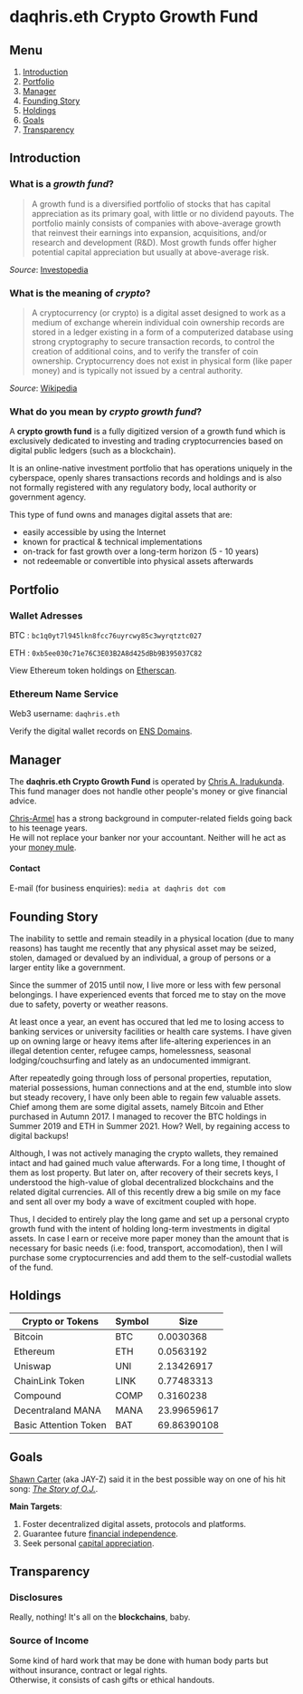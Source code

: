 # daqhris.eth Crypto Growth Fund  

## Menu  

1. [Introduction](https://daqhris.com/crypto-growth-fund/#introduction)  
2. [Portfolio](https://daqhris.com/crypto-growth-fund/#portfolio)  
3. [Manager](https://daqhris.com/crypto-growth-fund/#manager)  
4. [Founding Story](https://daqhris.com/crypto-growth-fund/#founding-story)  
5. [Holdings](https://daqhris.com/crypto-growth-fund/#holdings)  
6. [Goals](https://daqhris.com/crypto-growth-fund/#goals)  
7. [Transparency](https://daqhris.com/crypto-growth-fund/#transparency)

## Introduction 

### What is a *growth fund*?  
> A growth fund is a diversified portfolio of stocks that has capital appreciation as its primary goal, 
> with little or no dividend payouts. 
> The portfolio mainly consists of companies with above-average growth that 
> reinvest their earnings into expansion, acquisitions, and/or research and development (R&D). 
> Most growth funds offer higher potential capital appreciation but usually at above-average risk.   
  
*Source*: [Investopedia](https://www.investopedia.com/terms/g/growthfund.asp)  

### What is the meaning of *crypto*?  
> A cryptocurrency (or crypto) is a digital asset designed to work as a medium of exchange 
> wherein individual coin ownership records are stored in a ledger existing in a form of a computerized database using strong cryptography to secure transaction records, 
> to control the creation of additional coins, and to verify the transfer of coin ownership. 
> Cryptocurrency does not exist in physical form (like paper money) and is typically not issued by a central authority.  

*Source*: [Wikipedia](https://en.wikipedia.org/wiki/Cryptocurrency)  

### What do you mean by *crypto growth fund*? 
A **crypto growth fund** is a fully digitized version of a growth fund which is exclusively dedicated to investing and trading cryptocurrencies 
based on digital public ledgers (such as a blockchain).  

It is an online-native investment portfolio that has operations uniquely in the cyberspace, openly shares transactions records and holdings 
and is also not formally registered with any regulatory body, local authority or government agency. 

This type of fund owns and manages digital assets that are:
- easily accessible by using the Internet  
- known for practical & technical implementations  
- on-track for fast growth over a long-term horizon (5 - 10 years) 
- not redeemable or convertible into physical assets afterwards

## Portfolio  

### Wallet Adresses 
BTC : `bc1q0yt7l945lkn8fcc76uyrcwy85c3wyrqtztc027`

ETH : `0xb5ee030c71e76C3E03B2A8d425dBb9B395037C82`  

View Ethereum token holdings on [Etherscan](https://etherscan.io/tokenholdings?a=0xb5ee030c71e76c3e03b2a8d425dbb9b395037c82).   

### Ethereum Name Service  
Web3 username: `daqhris.eth`  

Verify the digital wallet records on [ENS Domains](https://app.ens.domains/name/daqhris.eth).

## Manager  
The **daqhris.eth Crypto Growth Fund** is operated by [Chris A. Iradukunda](https://daqhris.com).  
This fund manager does not handle other people's money or give financial advice.  

[Chris-Armel](https://daqhris.com/about) has a strong background in computer-related fields going back to his teenage years.  
He will not replace your banker nor your accountant. Neither will he act as your [money mule](https://www.fbi.gov/scams-and-safety/common-scams-and-crimes/money-mules).

#### Contact 
E-mail (for business enquiries): `media at daqhris dot com` 

## Founding Story  
The inability to settle and remain steadily in a physical location (due to many reasons) has taught me recently that 
any physical asset may be seized, stolen, damaged or devalued by an individual, a group of persons or a larger entity like a government.  

Since the summer of 2015 until now, I live more or less with few personal belongings. 
I have experienced events that forced me to stay on the move due to safety, poverty or weather reasons.

At least once a year, an event has occured that led me to losing access to banking services or university facilities or health care systems. 
I have given up on owning large or heavy items after life-altering experiences in an illegal detention center, refugee camps, homelessness, seasonal lodging/couchsurfing and lately as an undocumented immigrant. 

After repeatedly going through loss of personal properties, reputation, material possessions, human connections and at the end, stumble into slow but steady recovery, I have only been able to regain few valuable assets. 
Chief among them are some digital assets, namely Bitcoin and Ether purchased in Autumn 2017. 
I managed to recover the BTC holdings in Summer 2019 and ETH in Summer 2021. 
How? Well, by regaining access to digital backups!  

Although, I was not actively managing the crypto wallets, they remained intact and had gained much value afterwards. 
For a long time, I thought of them as lost property. But later on, after recovery of their secrets keys, I understood the high-value of global decentralized blockchains and the related digital currencies. 
All of this recently drew a big smile on my face and sent all over my body a wave of excitment coupled with hope. 

Thus, I decided to entirely play the long game and set up a personal crypto growth fund with the intent of holding long-term investments in digital assets. 
In case I earn or receive more paper money than the amount that is necessary for basic needs (i.e: food, transport, accomodation), then I will purchase some cryptocurrencies and add them to the self-custodial wallets of the fund. 

## Holdings  

Crypto or Tokens | Symbol | Size 
---------------- | ------ | ---- 
Bitcoin | BTC | 0.0030368 
Ethereum | ETH | 0.0563192 
Uniswap | UNI | 2.13426917 
ChainLink Token | LINK | 0.77483313 
Compound | COMP | 0.3160238 
Decentraland MANA | MANA | 23.99659617 
Basic Attention Token | BAT | 69.86390108 

## Goals  
[Shawn Carter](https://twitter.com/sc) (aka JAY-Z) said it in the best possible way on one of his hit song: [*The Story of O.J.*](https://www.youtube.com/watch?v=RM7lw0Ovzq0).   

**Main Targets**: 
1. Foster decentralized digital assets, protocols and platforms.  
2. Guarantee future [financial independence](https://en.wikipedia.org/wiki/Financial_independence).   
3. Seek personal [capital appreciation](https://www.investopedia.com/terms/c/capitalappreciation.asp).  

## Transparency
### Disclosures 
Really, nothing! It's all on the **blockchains**, baby.   

### Source of Income  
Some kind of hard work that may be done with human body parts but without insurance, contract or legal rights.  
Otherwise, it consists of cash gifts or ethical handouts. 







